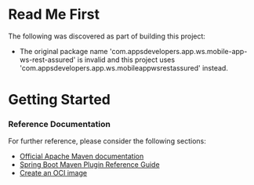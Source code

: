 # Read Me First
The following was discovered as part of building this project:

* The original package name 'com.appsdevelopers.app.ws.mobile-app-ws-rest-assured' is invalid and this project uses 'com.appsdevelopers.app.ws.mobileappwsrestassured' instead.

# Getting Started

### Reference Documentation
For further reference, please consider the following sections:

* [Official Apache Maven documentation](https://maven.apache.org/guides/index.html)
* [Spring Boot Maven Plugin Reference Guide](https://docs.spring.io/spring-boot/docs/2.4.5/maven-plugin/reference/html/)
* [Create an OCI image](https://docs.spring.io/spring-boot/docs/2.4.5/maven-plugin/reference/html/#build-image)

